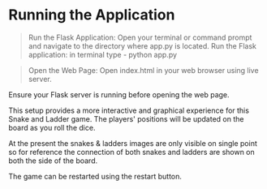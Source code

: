 # Running the Application

> Run the Flask Application:
> Open your terminal or command prompt and navigate to the directory where app.py is located.
> Run the Flask application:
> in terminal type - python app.py

> Open the Web Page:
> Open index.html in your web browser using live server.

Ensure your Flask server is running before opening the web page.

This setup provides a more interactive and graphical experience for this Snake and Ladder game.
The players' positions will be updated on the board as you roll the dice.

At the present the snakes & ladders images are only visible on single point so for reference
the connection of both snakes and ladders are shown on both the side of the board.

The game can be restarted using the restart button.
